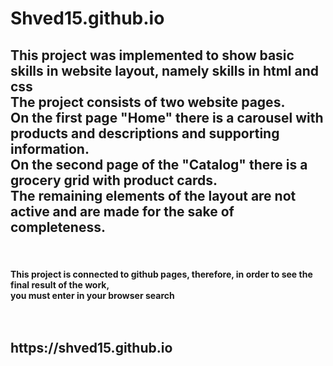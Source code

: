 # Shved15.github.io

<h2><b>This project was implemented to show basic skills in website layout, namely skills in html and css<br> 
The project consists of two website pages.<br>
On the first page "Home" there is a carousel with products and descriptions and supporting information.<br>
On the second page of the "Catalog" there is a grocery grid with product cards.<br>
The remaining elements of the layout are not active and are made for the sake of completeness.</b></h2><br>



<h4>This project is connected to github pages, therefore, in order to see the final result of the work,<br>
you must enter in your browser search<br>
<br>
<br>
<h2><b>https://shved15.github.io
</b></h2>
